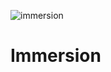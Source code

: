 ![immersion](https://github.com/manningstinson/freeform-illustrations/assets/104523090/cc01e935-dac3-42f9-a67a-07ffe775a2fc)

# Immersion
